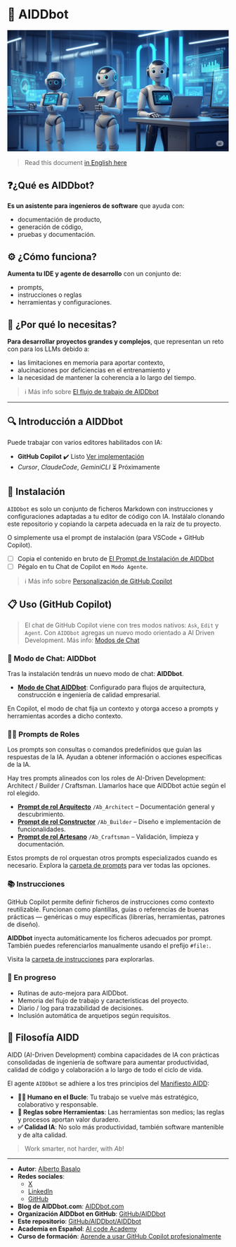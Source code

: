 
# 🤖 AIDDbot

![AIDDbot coding agents](./AIDD-bot.png)

> Read this document [in English here](https://github.com/AIDDbot/AIDDbot/blob/main/README.md)

## ❓¿Qué es AIDDbot?

**Es un asistente para ingenieros de software**  que ayuda con:

- documentación de producto, 
- generación de código, 
- pruebas y documentación.

## ⚙️ ¿Cómo funciona?

**Aumenta tu IDE y agente de desarrollo** con un conjunto de:

  - prompts, 
  - instrucciones o reglas 
  - herramientas y configuraciones.

## 🎯 ¿Por qué lo necesitas?

**Para desarrollar proyectos grandes y complejos**, que representan un reto con para los LLMs debido a:

- las limitaciones en memoria para aportar contexto, 
- alucinaciones por deficiencias en el entrenamiento y 
- la necesidad de mantener la coherencia a lo largo del tiempo.

> ℹ️ Más info sobre [El flujo de trabajo de AIDDbot](https://aicode.academy/blog/es/aiddbot-workflow/)

---

## 🔍 Introducción a AIDDbot

Puede trabajar con varios editores habilitados con IA:

- **GitHub Copilot** ✔️ Listo [Ver implementación](https://github.com/AIDDbot/AIDDbot/tree/main/.github)
- _Cursor_, _ClaudeCode_, _GeminiCLI_ ⏳  Próximamente

## 🔌 Instalación

`AIDDbot` es solo un conjunto de ficheros Markdown con instrucciones y configuraciones adaptadas a tu editor de código con IA. Instálalo clonando este repositorio y copiando la carpeta adecuada en la raíz de tu proyecto. 

O simplemente usa el prompt de instalación (para VSCode + GitHub Copilot).

- [ ] Copia el contenido en bruto de [El Prompt de Instalación de AIDDbot](https://raw.githubusercontent.com/AIDDbot/AIDDbot/refs/heads/main/.github/prompts/Ab_install-for-copilot.prompt.md)
- [ ] Pégalo en tu Chat de Copilot en `Modo Agente`.
> ℹ️ Más info sobre [Personalización de GitHub Copilot](https://aicode.academy/blog/es/vscode-github-copilot/)

## 📋 Uso (GitHub Copilot)

> El chat de GitHub Copilot viene con tres modos nativos: `Ask`, `Edit` y `Agent`. Con `AIDDbot` agregas un nuevo modo orientado a AI Driven Development. Más info: [Modos de Chat](https://code.visualstudio.com/docs/copilot/chat/chat-modes)

### 🦸 Modo de Chat: AIDDbot

Tras la instalación tendrás un nuevo modo de chat: **AIDDbot**.

- **[Modo de Chat AIDDbot](https://github.com/AIDDbot/AIDDbot/blob/main/.github/chatmodes/AIDDbot.chatmode.md)**: Configurado para flujos de arquitectura, construcción e ingeniería de calidad empresarial.

En Copilot, el modo de chat fija un contexto y otorga acceso a prompts y herramientas acordes a dicho contexto.

### 🧑‍💻 Prompts de Roles

Los prompts son consultas o comandos predefinidos que guían las respuestas de la IA. Ayudan a obtener información o acciones específicas de la IA.

Hay tres prompts alineados con los roles de AI-Driven Development: Architect / Builder / Craftsman. Llamarlos hace que AIDDbot actúe según el rol elegido.

- **[Prompt de rol Arquitecto](https://github.com/AIDDbot/AIDDbot/tree/main/.github/prompts/Ab_Architect.prompt.md)** `/Ab_Architect` – Documentación general y descubrimiento.
- **[Prompt de rol Constructor](https://github.com/AIDDbot/AIDDbot/tree/main/.github/prompts/Ab_Builder.prompt.md)** `/Ab_Builder` – Diseño e implementación de funcionalidades.
- **[Prompt de rol Artesano](https://github.com/AIDDbot/AIDDbot/tree/main/.github/prompts/Ab_Craftsman.prompt.md)** `/Ab_Craftsman` – Validación, limpieza y documentación.

Estos prompts de rol orquestan otros prompts especializados cuando es necesario. Explora la [carpeta de prompts](https://github.com/AIDDbot/AIDDbot/tree/main/.github/prompts) para ver todas las opciones.

### 📚 Instrucciones

GitHub Copilot permite definir ficheros de instrucciones como contexto reutilizable. Funcionan como plantillas, guías o referencias de buenas prácticas — genéricas o muy específicas (librerías, herramientas, patrones de diseño).

**AIDDbot** inyecta automáticamente los ficheros adecuados por prompt. También puedes referenciarlos manualmente usando el prefijo `#file:`.

Visita la [carpeta de instrucciones](https://github.com/AIDDbot/AIDDbot/tree/main/.github/instructions) para explorarlas.

### 🚧 En progreso

- Rutinas de auto-mejora para AIDDbot.
- Memoria del flujo de trabajo y características del proyecto.
- Diario / log para trazabilidad de decisiones.
- Inclusión automática de arquetipos según requisitos.

## 💭 Filosofía AIDD

AIDD (AI-Driven Development) combina capacidades de IA con prácticas consolidadas de ingeniería de software para aumentar productividad, calidad de código y colaboración a lo largo de todo el ciclo de vida.

El agente `AIDDbot` se adhiere a los tres principios del [Manifiesto AIDD](https://aiddbot.com/aidd-manifesto):

- **🧑‍💻 Humano en el Bucle**: Tu trabajo se vuelve más estratégico, colaborativo y responsable.
- **🔧 Reglas sobre Herramientas**: Las herramientas son medios; las reglas y procesos aportan valor duradero.
- **✅ Calidad IA**: No solo más productividad, también software mantenible y de alta calidad.

> Work smarter, not harder, with _Ab_!

---

- **Autor**: [Alberto Basalo](https://albertobasalo.dev)
- **Redes sociales**:
  - [X](https://x.com/albertobasalo)
  - [LinkedIn](https://www.linkedin.com/in/albertobasalo/)
  - [GitHub](https://github.com/albertobasalo)
- **Blog de AIDDbot.com**: [AIDDbot.com](https://aiddbot.com)
- **Organización AIDDbot en GitHub**: [GitHub/AIDDbot](https://github.com/AIDDbot)
- **Este repositorio**: [GitHub/AIDDbot/AIDDbot](https://github.com/AIDDbot/AIDDbot)
- **Academia en Español**: [AI code Academy](https://aicode.academy)
- **Curso de formación**: [Aprende a usar GitHub Copilot profesionalmente](https://aicode.academy/cursos/vs-code-copilot/)